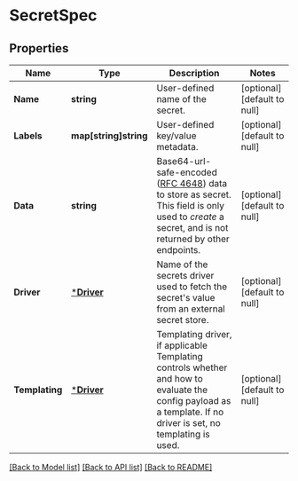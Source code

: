 # SecretSpec

## Properties
Name | Type | Description | Notes
------------ | ------------- | ------------- | -------------
**Name** | **string** | User-defined name of the secret. | [optional] [default to null]
**Labels** | **map[string]string** | User-defined key/value metadata. | [optional] [default to null]
**Data** | **string** | Base64-url-safe-encoded ([RFC 4648](https://tools.ietf.org/html/rfc4648#section-5)) data to store as secret.  This field is only used to _create_ a secret, and is not returned by other endpoints.  | [optional] [default to null]
**Driver** | [***Driver**](Driver.md) | Name of the secrets driver used to fetch the secret&#39;s value from an external secret store.  | [optional] [default to null]
**Templating** | [***Driver**](Driver.md) | Templating driver, if applicable  Templating controls whether and how to evaluate the config payload as a template. If no driver is set, no templating is used.  | [optional] [default to null]

[[Back to Model list]](../README.md#documentation-for-models) [[Back to API list]](../README.md#documentation-for-api-endpoints) [[Back to README]](../README.md)


